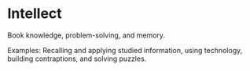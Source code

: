 # Intellect

Book knowledge, problem-solving, and memory.

Examples: Recalling and applying studied information, using technology, building contraptions, and solving puzzles.

